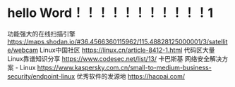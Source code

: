 # hello Word！！！！！！！！！！！1
功能强大的在线扫描引擎
https://maps.shodan.io/#36.4566360115962/115.48828125000001/3/satellite/webcam
Linux中国社区
https://linux.cn/article-8412-1.html
代码区大量Linux靠谱知识分享
https://www.codesec.net/list/13/
卡巴斯基
网络安全解决方案 - Linux
https://www.kaspersky.com.cn/small-to-medium-business-security/endpoint-linux
优秀软件的发源地
https://hacpai.com/
